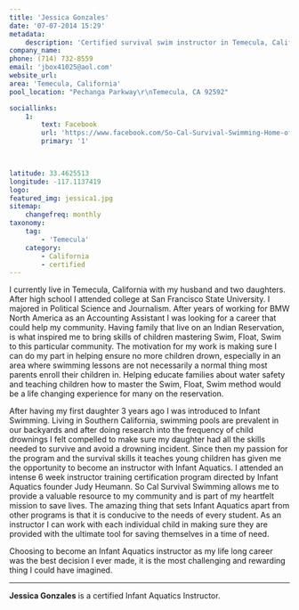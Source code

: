 ```yaml
---
title: 'Jessica Gonzales'
date: '07-07-2014 15:29'
metadata:
    description: 'Certified survival swim instructor in Temecula, California.'
company_name: 
phone: (714) 732-8559
email: 'jbox41025@aol.com'
website_url: 
area: 'Temecula, California'
pool_location: "Pechanga Parkway\r\nTemecula, CA 92592"

sociallinks:
    1:
        text: Facebook
        url: 'https://www.facebook.com/So-Cal-Survival-Swimming-Home-of-Infant-Aquatics/'
        primary: '1'


    
latitude: 33.4625513
longitude: -117.1137419
logo: 
featured_img: jessica1.jpg
sitemap:
    changefreq: monthly
taxonomy:
    tag:
        - 'Temecula'
    category:
        - California
        - certified
---
```


I currently live in Temecula, California with my husband and two daughters. After high school I attended college at San Francisco State University. I majored in Political Science and Journalism. After years of working for BMW North America as an Accounting Assistant I was looking for a career that could help my community. Having family that live on an Indian Reservation, is what inspired me to bring skills of children mastering Swim, Float, Swim to this particular community. The motivation for my work is making sure I can do my part in helping ensure no more children drown, especially in an area where swimming lessons are not necessarily a normal thing most parents enroll their children in. Helping educate families about water safety and teaching children how to master the Swim, Float, Swim method would be a life changing experience for many on the reservation.

After having my first daughter 3 years ago I was introduced to Infant Swimming. Living in Southern California, swimming pools are prevalent in our backyards and after doing research into the frequency of child drownings I felt compelled to make sure my daughter had all the skills needed to survive and avoid a drowning incident. Since then my passion for the program and the survival skills it teaches young children has given me the opportunity to become an instructor with Infant Aquatics. I attended an intense 6 week instructor training certification program directed by Infant Aquatics founder Judy Heumann. So Cal Survival Swimming allows me to provide a valuable resource to my community and is part of my heartfelt mission to save lives. The amazing thing that sets Infant Aquatics apart from other programs is that it is conducive to the needs of every student. As an instructor I can work with each individual child in making sure they are provided with the ultimate tool for saving themselves in a time of need.

Choosing to become an Infant Aquatics instructor as my life long career was the best decision I ever made, it is the most challenging and rewarding thing I could have imagined.


---

**Jessica Gonzales** is a certified Infant Aquatics Instructor.


